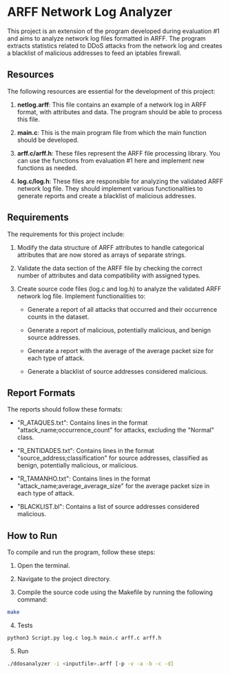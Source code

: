 # ARFF Network Log Analyzer

This project is an extension of the program developed during evaluation #1 and aims to analyze network log files formatted in ARFF. The program extracts statistics related to DDoS attacks from the network log and creates a blacklist of malicious addresses to feed an iptables firewall.

## Resources

The following resources are essential for the development of this project:

1. **netlog.arff**: This file contains an example of a network log in ARFF format, with attributes and data. The program should be able to process this file.

2. **main.c**: This is the main program file from which the main function should be developed.

3. **arff.c/arff.h**: These files represent the ARFF file processing library. You can use the functions from evaluation #1 here and implement new functions as needed.

4. **log.c/log.h**: These files are responsible for analyzing the validated ARFF network log file. They should implement various functionalities to generate reports and create a blacklist of malicious addresses.

## Requirements

The requirements for this project include:

1. Modify the data structure of ARFF attributes to handle categorical attributes that are now stored as arrays of separate strings.

2. Validate the data section of the ARFF file by checking the correct number of attributes and data compatibility with assigned types.

3. Create source code files (log.c and log.h) to analyze the validated ARFF network log file. Implement functionalities to:

   - Generate a report of all attacks that occurred and their occurrence counts in the dataset.

   - Generate a report of malicious, potentially malicious, and benign source addresses.

   - Generate a report with the average of the average packet size for each type of attack.

   - Generate a blacklist of source addresses considered malicious.

## Report Formats

The reports should follow these formats:

- "R_ATAQUES.txt": Contains lines in the format "attack_name;occurrence_count" for attacks, excluding the "Normal" class.

- "R_ENTIDADES.txt": Contains lines in the format "source_address;classification" for source addresses, classified as benign, potentially malicious, or malicious.

- "R_TAMANHO.txt": Contains lines in the format "attack_name;average_average_size" for the average packet size in each type of attack.

- "BLACKLIST.bl": Contains a list of source addresses considered malicious.

## How to Run

To compile and run the program, follow these steps:

1. Open the terminal.

2. Navigate to the project directory.

3. Compile the source code using the Makefile by running the following command:
```bash
make
```
4. Tests  
```python
python3 Script.py log.c log.h main.c arff.c arff.h
```

5. Run  
```bash
./ddosanalyzer -i <inputfile>.arff [-p -v -a -b -c -d]
```